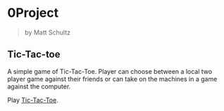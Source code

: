 # 0Project
> by Matt Schultz

## Tic-Tac-toe

A simple game of Tic-Tac-Toe. Player can choose between a local two player game against their friends or can take on the machines in a game against the computer.

Play [Tic-Tac-Toe](https://schultzy9.github.io/tic-tac-toe/).

